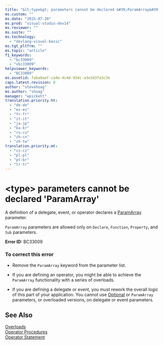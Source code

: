 ```yaml
---
title: "&lt;type&gt; parameters cannot be declared &#39;ParamArray&#39;"
ms.custom: ""
ms.date: "2015-07-20"
ms.prod: "visual-studio-dev14"
ms.reviewer: ""
ms.suite: ""
ms.technology: 
  - "devlang-visual-basic"
ms.tgt_pltfrm: ""
ms.topic: "article"
f1_keywords: 
  - "bc33009"
  - "vbc33009"
helpviewer_keywords: 
  - "BC33009"
ms.assetid: faba9aef-ca4e-4c4d-934c-a3e3d3fa3c3e
caps.latest.revision: 8
author: "stevehoag"
ms.author: "shoag"
manager: "wpickett"
translation.priority.ht: 
  - "de-de"
  - "es-es"
  - "fr-fr"
  - "it-it"
  - "ja-jp"
  - "ko-kr"
  - "ru-ru"
  - "zh-cn"
  - "zh-tw"
translation.priority.mt: 
  - "cs-cz"
  - "pl-pl"
  - "pt-br"
  - "tr-tr"
---
```

# &lt;type&gt; parameters cannot be declared &#39;ParamArray&#39;
A definition of a delegate, event, or operator declares a [ParamArray](../../visual-basic/language-reference/modifiers/paramarray.md) parameter.  
  
 `ParamArray` parameters are allowed only on `Declare`, `Function`, `Property`, and `Sub` parameters.  
  
 **Error ID:** BC33009  
  
### To correct this error  
  
-   Remove the `ParamArray` keyword from the parameter list.  
  
-   If you are defining an operator, you might be able to achieve the `ParamArray` functionality with a series of overloads.  
  
-   If you are defining a delegate or event, you must rework the overall logic of this part of your application. You cannot use [Optional](../../visual-basic/language-reference/modifiers/optional.md) or `ParamArray` parameters, or overloaded versions, on delegate or event parameters.  
  
## See Also  
 [Overloads](../../visual-basic/language-reference/modifiers/overloads.md)   
 [Operator Procedures](../../visual-basic/language-reference/procedures/operator-procedures.md)   
 [Operator Statement](../../visual-basic/language-reference/statements/operator-statement.md)